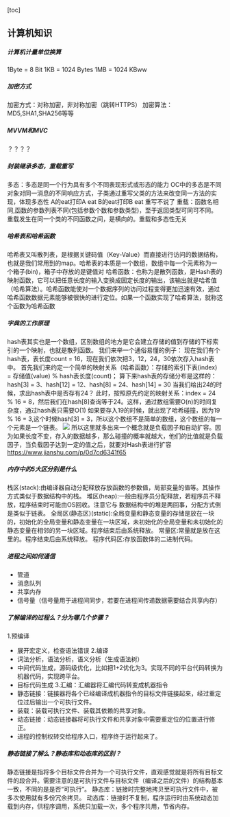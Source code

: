 [toc]
## 计算机知识
##### 计算机计量单位换算
1Byte = 8 Bit 
1KB   = 1024 Bytes
1MB   = 1024 KBww
##### 加密方式
加密方式：对称加密，非对称加密（跳转HTTPS）
加密算法：MD5,SHA1,SHA256等等
##### MVVM和MVC
？？？？
##### 封装继承多态，重载重写
多态：多态是同一个行为具有多个不同表现形式或形态的能力
OC中的多态是不同对象对同一消息的不同响应方式，子类通过重写父类的方法来改变同一方法的实现，体现多态性
A的eat打印A eat
B的eat打印B eat
重写不说了
重载：函数名相同,函数的参数列表不同(包括参数个数和参数类型)，至于返回类型可同可不同。重载发生在同一个类的不同函数之间，是横向的。重载和多态性无关
##### 哈希表和哈希函数
哈希表又叫散列表，是根据关键码值（Key-Value）而直接进行访问的数据结构，也就是我们常用到的map。哈希表的本质是一个数组，数组中每一个元素称为一个箱子(bin)，箱子中存放的是键值对
哈希函数：也称为是散列函数，是Hash表的映射函数，它可以把任意长度的输入变换成固定长度的输出，该输出就是哈希值（哈希算法）。哈希函数能使对一个数据序列的访问过程变得更加迅速有效，通过哈希函数数据元素能够被很快的进行定位。如果一个函数实现了哈希算法，就称这个函数为哈希函数
##### 字典的工作原理
hash表其实也是一个数组，区别数组的地方是它会建立存储的值到存储的下标索引的一个映射，也就是散列函数。
我们来举一个通俗易懂的例子：
现在我们有个hash表，表长度count = 16，现在我们依次把3，12，24，30依次存入hash表中。
首先我们来约定一个简单的映射关系（哈希函数）：存储的索引下表(index) = 存储值(value) % hash表长度(count)；
算下来hash表的存储分布是这样的：hash[3] = 3、hash[12] = 12、hash[8] = 24、hash[14] = 30
当我们给出24的时候，求出hash表中是否存有24？
此时，按照原先约定的映射关系：index = 24 % 16 = 8，然后我们在hash[8]查询等于24。这样，通过数组需要O(n)的时间复杂度，通过hash表只需要O(1)
如果要存入19的时候，就出现了哈希碰撞，因为19 % 16 = 3,这个时候hash[3] = 3，所以这个数组不是简单的数组，这个数组的每一个元素是一个链表。
![](/images/hash01.jpg)
所以这里就多出来一个概念就是负载因子和自动扩容。因为如果长度不变，存入的数据越多，那么碰撞的概率就越大，他们的比值就是负载因子，当负载因子达到一定的值之后，就要对Hash表进行扩容
https://www.jianshu.com/p/0d7cd6341f65
##### 内存中的5大区分别是什么
栈区(stack):由编译器自动分配释放存放函数的参数值，局部变量的值等。其操作方式类似于数据结构中的栈。
堆区(heap):一般由程序员分配释放，若程序员不释放，程序结束时可能由OS回收。注意它与 数据结构中的堆是两回事，分配方式倒是类似于链表。
全局区(静态区)(static):全局变量和静态变量的存储是放在一块的，初始化的全局变量和静态变量在一块区域，未初始化的全局变量和未初始化的静态变量在相邻的另一块区域。程序结束后由系统释放。
常量区:常量就是放在这里的。程序结束后由系统释放。
程序代码区:存放函数体的二进制代码。
##### 进程之间如何通信
- 管道
- 消息队列
- 共享内存
- 信号量（信号量用于进程间同步，若要在进程间传递数据需要结合共享内存）
##### 了解编译的过程么？分为哪几个步骤？
1.预编译
- 展开宏定义，检查语法错误
2.编译
- 词法分析，语法分析，语义分析（生成语法树）
- 中间代码生成，源码级优化，比如把1+2优化为3。实现不同的平台代码转换为机器代码，实现跨平台。
- 目标代码生成
3.汇编：汇编器将汇编代码转变成机器指令
- 静态链接：链接器将各个已经编译成机器指令的目标文件链接起来，经过重定位过后输出一个可执行文件。
- 装载：装载可执行文件、装载其依赖的共享对象。
- 动态链接：动态链接器将可执行文件和共享对象中需要重定位的位置进行修正。
- 进程的控制权转交给程序入口，程序终于运行起来了。
##### 静态链接了解么？静态库和动态库的区别？
静态链接是指将多个目标文件合并为一个可执行文件，直观感觉就是将所有目标文件的段合并。需要注意的是可执行文件与目标文件（编译之后的文件）的结构基本一致，不同的是是否“可执行”。
静态库：链接时完整地拷贝至可执行文件中，被多次使用就有多份冗余拷贝。
动态库：链接时不复制，程序运行时由系统动态加载到内存，供程序调用，系统只加载一次，多个程序共用，节省内存。

